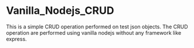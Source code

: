 # Vanilla_Nodejs_CRUD

This is a simple CRUD operation performed on test json objects.
The CRUD operation are performed using vanilla nodejs without any framework like express.
